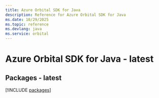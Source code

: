 ```yaml
---
title: Azure Orbital SDK for Java
description: Reference for Azure Orbital SDK for Java
ms.date: 10/29/2025
ms.topic: reference
ms.devlang: java
ms.service: orbital
---
```

# Azure Orbital SDK for Java - latest
## Packages - latest
[!INCLUDE [packages](orbital-index.md)]